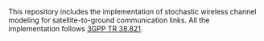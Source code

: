 This repository includes the implementation of stochastic wireless channel modeling for satellite-to-ground communication links. All the implementation follows [3GPP TR 38.821](https://portal.3gpp.org/desktopmodules/Specifications/SpecificationDetails.aspx?specificationId=3525).
